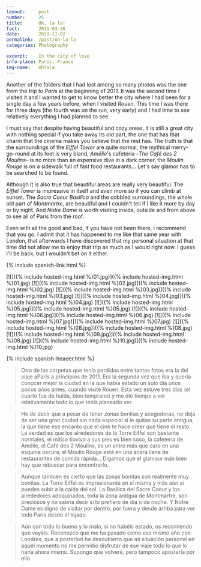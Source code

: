 ```yaml
---
layout: 	post
number:		25
title:  	Oh, la la!
fact:   	2011-03-26
date:   	2021-11-02
permalink: 	/post/oh-la-la
categories: Photography

excerpt: 	In the city of love
info-place: Paris, France
img-name:	ohlala
---
```


Another of the folders that I had lost among so many photos was the one from the trip to *Paris* at the beginning of 2011. It was the second time I visited it and I wanted to get to know better the city where I had been for a single day a few years before, when I visited *Rouen*. This time I was there for three days (the fourth was on the run, very early) and I had time to see relatively everything I had planned to see. 

I must say that despite having beautiful and cozy areas, it is still a great city with nothing special if you take away its old part, the one that has that charm that the cinema makes you believe that the rest has. The truth is that the surroundings of the *Eiffel Tower* are quite normal, the mythical merry-go-round at its feet is very bland, *Amélie*'s cafeteria –*The Café des 2 Moulins*– is no more than an expensive dive in a dark corner, the *Moulin Rouge* is on a sidewalk full of fast food restaurants… Let's say glamor has to be searched to be found.

Although it is also true that beautiful areas are really very beautiful. The *Eiffel Tower* is impressive in itself and even more so if you can climb at sunset. The *Sacre Coeur Basilica* and the cobbled surroundings, the whole old part of *Montmartre*, are beautiful and I couldn't tell if I like it more by day or by night. And *Notre Dame* is worth visiting inside, outside and from above to see all of Paris from the roof.

Even with all the good and bad, if you have not been there, I recommend that you go. I admit that it has happened to me like that same year with London, that afterwards I have discovered that my personal situation at that time did not allow me to enjoy that trip as much as I would right now. I guess I'll be back, but I wouldn't bet on it either.

{% include spanish-link.html %}

<div class="gallery-{{ page.layout }}" markdown="1">

[![]({% include hosted-img.html %}01.jpg)]({% include hosted-img.html %}01.jpg)
[![]({% include hosted-img.html %}02.jpg)]({% include hosted-img.html %}02.jpg)
[![]({% include hosted-img.html %}03.jpg)]({% include hosted-img.html %}03.jpg)
[![]({% include hosted-img.html %}04.jpg)]({% include hosted-img.html %}04.jpg)
[![]({% include hosted-img.html %}05.jpg)]({% include hosted-img.html %}05.jpg)
[![]({% include hosted-img.html %}06.jpg)]({% include hosted-img.html %}06.jpg)
[![]({% include hosted-img.html %}07.jpg)]({% include hosted-img.html %}07.jpg)
[![]({% include hosted-img.html %}08.jpg)]({% include hosted-img.html %}08.jpg)
[![]({% include hosted-img.html %}09.jpg)]({% include hosted-img.html %}08.jpg)
[![]({% include hosted-img.html %}10.jpg)]({% include hosted-img.html %}10.jpg)

</div>

{% include spanish-header.html %}

> Otra de las carpetas que tenía perdidas entre tantas fotos era la del viaje aParís a principios de 2011. Era la segunda vez que iba y quería conocer mejor la ciudad en la que había estado un solo día unos pocos años antes, cuando visité Rouen. Esta vez estuve tres días (el cuarto fue de huída, bien temprano) y me dio tiempo a ver relativamente todo lo que tenía planeado ver. 

> He de decir que a pesar de tener zonas bonitas y acogedoras, no deja de ser una gran ciudad sin nada especial si le quitas su parte antigua, la que tiene ese encanto que el cine te hace creer que tiene el resto. La verdad es que los alrededores de la Torre Eiffel son bastante normales, el mítico tiovivo a sus pies es bien soso, la cafetería de Amélie, el Café des 2 Moulins, es un antro más que caro en una esquina oscura, el Moulin Rouge está en una acera llena de restaurantes de comida rápida… Digamos que el glamour más bien hay que rebuscar para encontrarlo.

> Aunque también es cierto que las zonas bonitas son realmente muy bonitas. La Torre Eiffel es impresionante en sí misma y más aún si puedes subir a la caída del sol. La Basílica del Sacre Coeur y los alrededores adoquinados, toda la zona antigua de Montmartre, son preciosos y no sabría decir si lo prefiero de día o de noche. Y Notre Dame es digno de visitar por dentro, por fuera y desde arriba para ver todo Paris desde el tejado.

> Aún con todo lo bueno y lo malo, si no habéis estado, os recomiendo que vayáis. Reconozco que me ha pasado como ese mismo año con Londres, que a posteriori he descubierto que mi situación personal en aquel momento no me permitió disfrutar de ese viaje todo lo que lo haría ahora mismo. Supongo que volveré, pero tampoco apostaría por ello.


